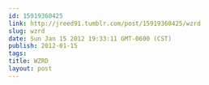 ```yaml
---
id: 15919360425
link: http://jreed91.tumblr.com/post/15919360425/wzrd
slug: wzrd
date: Sun Jan 15 2012 19:33:11 GMT-0600 (CST)
publish: 2012-01-15
tags: 
title: WZRD
layout: post
---
```





